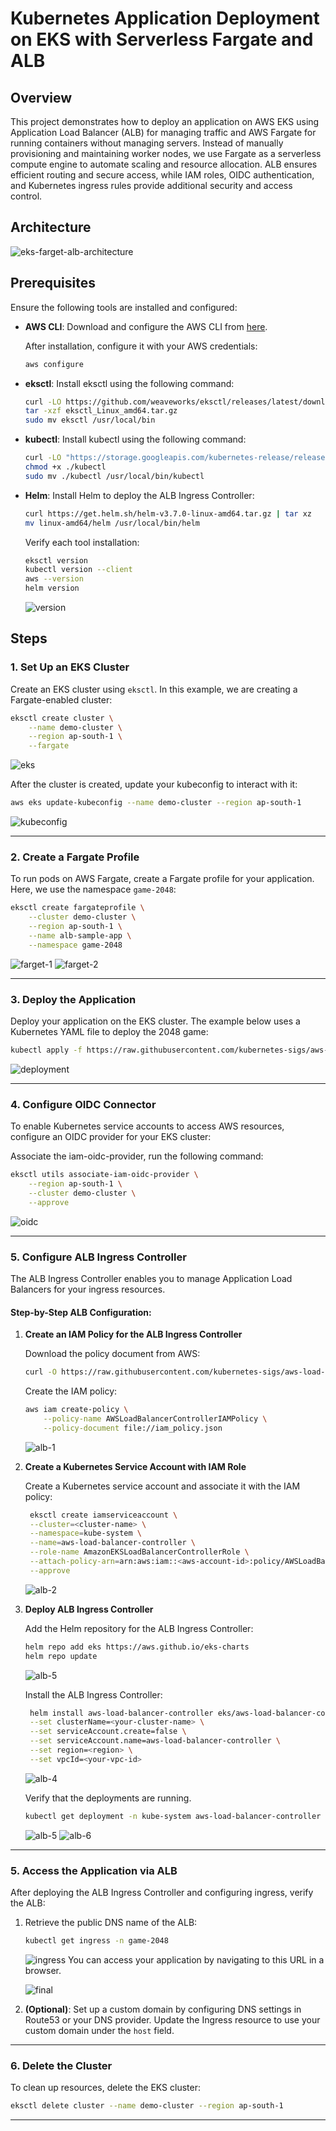 # Kubernetes Application Deployment on EKS with Serverless Fargate and ALB

## Overview
This project demonstrates how to deploy an application on AWS EKS using Application Load Balancer (ALB) for managing traffic and AWS Fargate for running containers without managing servers. Instead of manually provisioning and maintaining worker nodes, we use Fargate as a serverless compute engine to automate scaling and resource allocation. ALB ensures efficient routing and secure access, while IAM roles, OIDC authentication, and Kubernetes ingress rules provide additional security and access control.

## Architecture
![eks-farget-alb-architecture](./images/eks-farget-alb-architecture.png)

## Prerequisites

Ensure the following tools are installed and configured:

- **AWS CLI**: Download and configure the AWS CLI from [here](https://docs.aws.amazon.com/cli/latest/userguide/getting-started-install.html).
  
  After installation, configure it with your AWS credentials:

  ```bash
  aws configure
  ```

- **eksctl**: Install eksctl using the following command:

  ```bash
  curl -LO https://github.com/weaveworks/eksctl/releases/latest/download/eksctl_Linux_amd64.tar.gz
  tar -xzf eksctl_Linux_amd64.tar.gz
  sudo mv eksctl /usr/local/bin
  ```

- **kubectl**: Install kubectl using the following command:

  ```bash
  curl -LO "https://storage.googleapis.com/kubernetes-release/release/$(curl -s https://storage.googleapis.com/kubernetes-release/release/stable.txt)/bin/linux/amd64/kubectl"
  chmod +x ./kubectl
  sudo mv ./kubectl /usr/local/bin/kubectl
  ```

- **Helm**: Install Helm to deploy the ALB Ingress Controller:

  ```bash
  curl https://get.helm.sh/helm-v3.7.0-linux-amd64.tar.gz | tar xz
  mv linux-amd64/helm /usr/local/bin/helm
  ```

  Verify each tool installation:
  ```bash
  eksctl version
  kubectl version --client
  aws --version
  helm version
  ```

   ![version](./images/versions.png)

## Steps

### 1. Set Up an EKS Cluster

Create an EKS cluster using `eksctl`. In this example, we are creating a Fargate-enabled cluster:

```bash
eksctl create cluster \
    --name demo-cluster \
    --region ap-south-1 \
    --fargate
```
![eks](./images/eks.png)

After the cluster is created, update your kubeconfig to interact with it:

```bash
aws eks update-kubeconfig --name demo-cluster --region ap-south-1
```
![kubeconfig](./images/kubeconfig.png)

---

### 2. Create a Fargate Profile

To run pods on AWS Fargate, create a Fargate profile for your application. Here, we use the namespace `game-2048`:

```bash
eksctl create fargateprofile \
    --cluster demo-cluster \
    --region ap-south-1 \
    --name alb-sample-app \
    --namespace game-2048
```

![farget-1](./images/farget-1.png)
![farget-2](./images/farget-2.png)

---

### 3. Deploy the Application

Deploy your application on the EKS cluster. The example below uses a Kubernetes YAML file to deploy the 2048 game:

```bash
kubectl apply -f https://raw.githubusercontent.com/kubernetes-sigs/aws-load-balancer-controller/v2.5.4/docs/examples/2048/2048_full.yaml
```
![deployment](./images/deployment.png)

---

### 4. Configure OIDC Connector

To enable Kubernetes service accounts to access AWS resources, configure an OIDC provider for your EKS cluster:

Associate the iam-oidc-provider, run the following command:

   ```bash
   eksctl utils associate-iam-oidc-provider \
       --region ap-south-1 \
       --cluster demo-cluster \
       --approve
   ```
![oidc](./images/oidc.png)

---

### 5. Configure ALB Ingress Controller

The ALB Ingress Controller enables you to manage Application Load Balancers for your ingress resources.

#### Step-by-Step ALB Configuration:

1. **Create an IAM Policy for the ALB Ingress Controller**

   Download the policy document from AWS:

   ```bash
   curl -O https://raw.githubusercontent.com/kubernetes-sigs/aws-load-balancer-controller/v2.11.0/docs/install/iam_policy.json
   ```

   Create the IAM policy:

   ```bash
   aws iam create-policy \
       --policy-name AWSLoadBalancerControllerIAMPolicy \
       --policy-document file://iam_policy.json
   ```

   ![alb-1](./images/alb-1.png)

2. **Create a Kubernetes Service Account with IAM Role**

   Create a Kubernetes service account and associate it with the IAM policy:

   ```bash
    eksctl create iamserviceaccount \
    --cluster=<cluster-name> \
    --namespace=kube-system \
    --name=aws-load-balancer-controller \
    --role-name AmazonEKSLoadBalancerControllerRole \
    --attach-policy-arn=arn:aws:iam::<aws-account-id>:policy/AWSLoadBalancerControllerIAMPolicy \
    --approve
   ```

   ![alb-2](./images/alb-2.png)

3. **Deploy ALB Ingress Controller**

   Add the Helm repository for the ALB Ingress Controller:

   ```bash
   helm repo add eks https://aws.github.io/eks-charts
   helm repo update
   ```

   ![alb-5](./images/alb-5.png)

   Install the ALB Ingress Controller:

   ```bash
    helm install aws-load-balancer-controller eks/aws-load-balancer-controller -n kube-system \
    --set clusterName=<your-cluster-name> \
    --set serviceAccount.create=false \
    --set serviceAccount.name=aws-load-balancer-controller \
    --set region=<region> \
    --set vpcId=<your-vpc-id>
   ```

   ![alb-4](./images/alb-4.png)

   Verify that the deployments are running.
   ```bash
   kubectl get deployment -n kube-system aws-load-balancer-controller
   ```

   ![alb-5](./images/alb-5.png)
   ![alb-6](./images/alb-6.png)

---

### 5. Access the Application via ALB

After deploying the ALB Ingress Controller and configuring ingress, verify the ALB:

1. Retrieve the public DNS name of the ALB:

   ```bash
   kubectl get ingress -n game-2048
   ```

   ![ingress](./images/ingress.png)
   You can access your application by navigating to this URL in a browser.

   ![final](./images/final.png)

2. **(Optional)**: Set up a custom domain by configuring DNS settings in Route53 or your DNS provider. Update the Ingress resource to use your custom domain under the `host` field.

---

### 6. Delete the Cluster

To clean up resources, delete the EKS cluster:

```bash
eksctl delete cluster --name demo-cluster --region ap-south-1
```

---